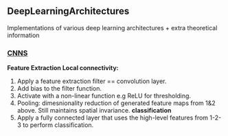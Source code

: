 ## DeepLearningArchitectures
Implementations of various deep learning architectures + extra theoretical information

### [CNNS](cnn.py)
**Feature Extraction Local connectivity:**
1. Apply a feature extraction filter == convolution layer.
2. Add bias to the filter function.
3. Activate with a non-linear function e.g ReLU for thresholding.
4. Pooling: dimesnionality reduction of generated feature maps from 1&2 above. Still maintains spatial invariance.
**classification**
5. Apply a fully connected layer that uses the high-level features from 1-2-3 to perform classification.
